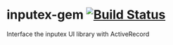 inputex-gem [![Build Status](https://travis-ci.org/clicrdv/inputex-gem.png)](https://travis-ci.org/clicrdv/inputex-gem)
===========

Interface the inputex UI library with ActiveRecord
